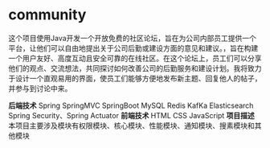 # community
这个项目使用Java开发一个开放免费的社区论坛，旨在为公司内部员工提供一个平台，让他们可以自由地提出关于公司后勤或建设方面的意见和建议。，旨在构建一个用户友好、高度互动且安全可靠的在线社区。在这个论坛上，员工们可以分享他们的观点、交流想法，共同探讨如何改善公司的后勤服务和建设计划。我将致力于设计一个直观易用的界面，使员工们能够方便地发布新主题、回复他人的帖子，并参与到讨论中来。

**后端技术**
Spring
SpringMVC
SpringBoot
MySQL
Redis
KafKa
Elasticsearch
Spring Security、Spring Actuator
**前端技术**
HTML
CSS
JavaScript
**项目描述**
本项目主要涉及模块有权限模块、核心模块、性能模块、通知模块、搜素模块和其他模块

